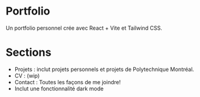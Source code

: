 # Portfolio

Un portfolio personnel crée avec React + Vite et Tailwind CSS.

# Sections
- Projets : inclut projets personnels et projets de Polytechnique Montréal.
- CV : (wip)
- Contact : Toutes les façons de me joindre!
- Inclut une fonctionnalité dark mode 
